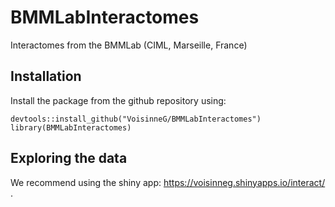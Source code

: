 # BMMLabInteractomes

Interactomes from the BMMLab (CIML, Marseille, France)

Installation
---
Install the package from the github repository using:

```
devtools::install_github("VoisinneG/BMMLabInteractomes")
library(BMMLabInteractomes)
```

Exploring the data
---
We recommend using the shiny app: https://voisinneg.shinyapps.io/interact/ .